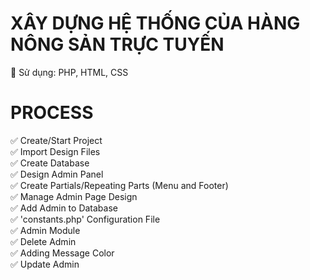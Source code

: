 # XÂY DỰNG HỆ THỐNG CỦA HÀNG NÔNG SẢN TRỰC TUYẾN

🍅 Sử dụng: PHP, HTML, CSS
<br>

# PROCESS

✅ Create/Start Project
<br>
✅ Import Design Files
<br>
✅ Create Database
<br>
✅ Design Admin Panel
<br>
✅ Create Partials/Repeating Parts (Menu and Footer)
<br>
✅ Manage Admin Page Design
<br>
✅ Add Admin to Database
<br>
✅ 'constants.php' Configuration File
<br>
✅ Admin Module
<br>
✅ Delete Admin
<br>
✅ Adding Message Color
<br>
✅ Update Admin

<!-- <br>
✅ Change Password
<br> -->

